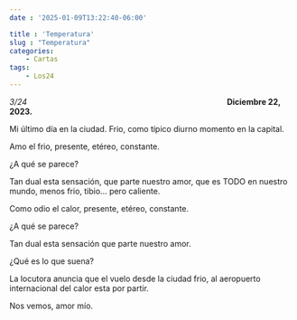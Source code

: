 ```yaml
---
date : '2025-01-09T13:22:40-06:00'

title : 'Temperatura'
slug : "Temperatura"
categories:
    - Cartas
tags: 
    - Los24
---
```

*3/24* &nbsp; &nbsp; &nbsp; &nbsp; &nbsp; &nbsp; &nbsp; &nbsp; &nbsp; &nbsp; &nbsp; &nbsp; &nbsp; &nbsp; &nbsp; &nbsp;&nbsp; &nbsp; &nbsp; &nbsp;&nbsp; &nbsp; &nbsp; &nbsp;&nbsp; &nbsp; &nbsp; &nbsp;&nbsp; &nbsp; &nbsp; &nbsp;&nbsp; &nbsp; &nbsp; &nbsp;&nbsp; &nbsp; &nbsp; &nbsp;&nbsp; &nbsp; &nbsp; &nbsp;&nbsp; &nbsp; &nbsp; &nbsp;&nbsp; **Diciembre 22, 2023.**

Mi último día en la ciudad. Frio, como típico diurno momento en la capital.

Amo el frio, presente, etéreo, constante.

¿A qué se parece?

Tan dual esta sensación, que parte nuestro amor, que es TODO en nuestro mundo, menos frio, tibio... pero caliente.

Como odio el calor, presente, etéreo, constante.

¿A qué se parece?

Tan dual esta sensación que parte nuestro amor.

¿Qué es lo que suena?

La locutora anuncia que el vuelo desde la ciudad frio, al aeropuerto internacional del calor esta por partir.

Nos vemos, amor mío.

